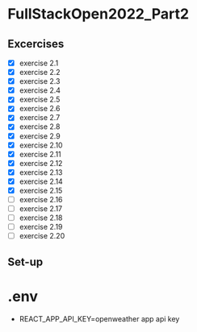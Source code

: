 # FullStackOpen2022_Part2

## Excercises
- [x] exercise 2.1
- [x] exercise 2.2
- [x] exercise 2.3
- [x] exercise 2.4
- [x] exercise 2.5
- [x] exercise 2.6
- [x] exercise 2.7
- [x] exercise 2.8
- [x] exercise 2.9
- [x] exercise 2.10
- [x] exercise 2.11
- [x] exercise 2.12
- [x] exercise 2.13
- [x] exercise 2.14
- [x] exercise 2.15
- [ ] exercise 2.16
- [ ] exercise 2.17
- [ ] exercise 2.18
- [ ] exercise 2.19
- [ ] exercise 2.20

## Set-up
# .env
- REACT_APP_API_KEY=openweather app api key